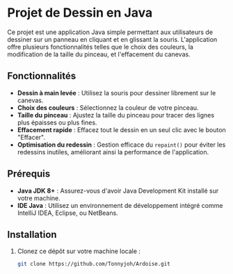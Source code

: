 # Projet de Dessin en Java

Ce projet est une application Java simple permettant aux utilisateurs de dessiner sur un panneau en cliquant et en glissant la souris. L'application offre plusieurs fonctionnalités telles que le choix des couleurs, la modification de la taille du pinceau, et l'effacement du canevas.

## Fonctionnalités

- **Dessin à main levée** : Utilisez la souris pour dessiner librement sur le canevas.
- **Choix des couleurs** : Sélectionnez la couleur de votre pinceau.
- **Taille du pinceau** : Ajustez la taille du pinceau pour tracer des lignes plus épaisses ou plus fines.
- **Effacement rapide** : Effacez tout le dessin en un seul clic avec le bouton "Effacer".
- **Optimisation du redessin** : Gestion efficace du `repaint()` pour éviter les redessins inutiles, améliorant ainsi la performance de l'application.

## Prérequis

- **Java JDK 8+** : Assurez-vous d'avoir Java Development Kit installé sur votre machine.
- **IDE Java** : Utilisez un environnement de développement intégré comme IntelliJ IDEA, Eclipse, ou NetBeans.

## Installation

1. Clonez ce dépôt sur votre machine locale :
   ```bash
   git clone https://github.com/Tonnyjoh/Ardoise.git
